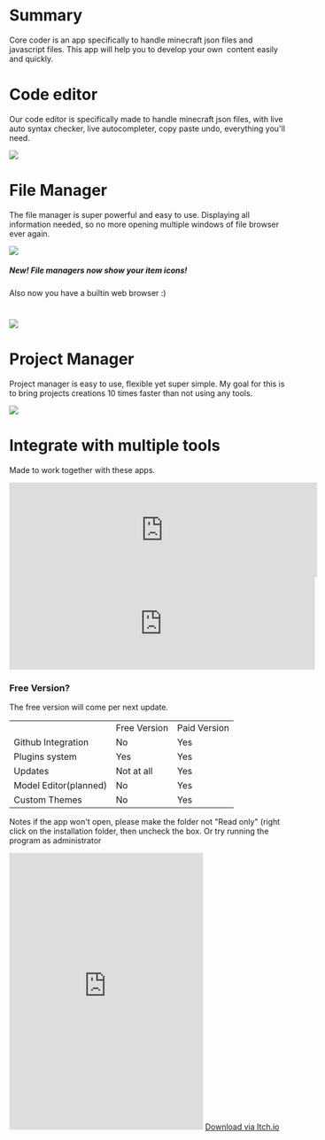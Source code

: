 # Summary

Core coder is an app specifically to handle minecraft json files and javascript files. This app will help you to develop your own  content easily and quickly.

# Code editor

Our code editor is specifically made to handle minecraft json files, with live auto syntax checker, live autocompleter, copy paste undo, everything you'll need.

![](https://img.itch.zone/aW1nLzM5ODIzMzUuZ2lm/original/FKmZxF.gif)  

# File Manager

The file manager is super powerful and easy to use. Displaying all information needed, so no more opening multiple windows of file browser ever again.

![](https://img.itch.zone/aW1nLzM5ODIzNTIuZ2lm/original/bBolH5.gif)  

##### New! File managers now show your item icons!

Also now you have a builtin web browser :)

# ![](https://img.itch.zone/aW1nLzQxOTUxODEuZ2lm/original/nNK%2BZl.gif)

# Project Manager

Project manager is easy to use, flexible yet super simple. My goal for this is to bring projects creations 10 times faster than not using any tools.

![](https://img.itch.zone/aW1nLzQwMDMyODIuZ2lm/original/56MwDX.gif)  

# Integrate with multiple tools

Made to work together with these apps.

<iframe frameborder="0" src="https://itch.io/embed/706990?bg_color=020202&amp;fg_color=ffffff&amp;link_color=2aae55&amp;border_color=505050" width="556" height="171"><a href="https://machine-builder.itch.io/frg-v2"> <span id="selection-marker-1" class="redactor-selection-marker"></span> </span>FRG v2 by MACHINE_BUILDER </a>undefined</iframe> <iframe frameborder="0" src="https://itch.io/embed/706999?bg_color=23272a&amp;fg_color=ffffff&amp;link_color=8000e8&amp;border_color=333333" width="552" height="167"><a href="https://kaifireborn.itch.io/add-on-json-generator">Add-on JSON Generator by KaiFireborn</a></iframe>

### Free Version?

The free version will come per next update.

<table>

<tbody>

<tr>

<td></td>

<td>Free Version</td>

<td>Paid Version</td>

</tr>

<tr>

<td>Github Integration</td>

<td>No</td>

<td>Yes</td>

</tr>

<tr>

<td>Plugins system</td>

<td>Yes</td>

<td>Yes</td>

</tr>

<tr>

<td>Updates</td>

<td>Not at all</td>

<td>Yes</td>

</tr>

<tr>

<td>Model Editor(planned)</td>

<td>No</td>

<td>Yes</td>

</tr>

<tr>

<td>Custom Themes</td>

<td>No</td>

<td>Yes</td>

</tr>

</tbody>

</table>

Notes if the app won't open, please make the folder not "Read only" (right click on the installation folder, then uncheck the box. Or try running the program as administrator  

<iframe src="https://discordapp.com/widget?id=567694190901985300&amp;theme=dark" width="350" height="500" allowtransparency="true" frameborder="0" sandbox="allow-popups allow-popups-to-escape-sandbox allow-same-origin allow-scripts"></iframe>
<a class="downloadbtnItch" href="https://hanprog.itch.io/core-coder" target="_blank">Download via Itch.io</a>